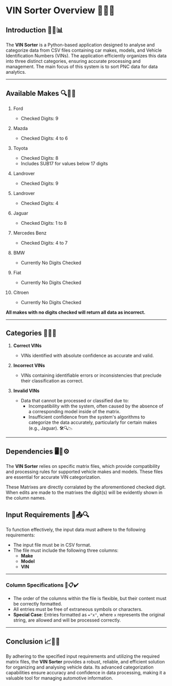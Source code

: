 # VIN Sorter Overview 🎯🎉🚗

## Introduction 🚦📂📊

The **VIN Sorter** is a Python-based application designed to analyse and categorize data from CSV files containing car makes, models, and Vehicle Identification Numbers (VINs). The application efficiently organizes this data into three distinct categories, ensuring accurate processing and management. The main focus of this system is to sort PNC data for data analytics.

---

## Available Makes 🔍🚗🎯

1. Ford
   - Checked Digits: 9

2. Mazda
   - Checked Digits: 4 to 6

3. Toyota
   - Checked Digits: 8
   - Includes SUB17 for values below 17 digits

4. Landrover
   - Checked Digits: 9

5. Landrover
   - Checked Digits: 4

6. Jaguar
   - Checked Digits: 1 to 8

7. Mercedes Benz
   - Checked Digits: 4 to 7

8. BMW
    - Currently No Digits Checked

9. Fiat
    - Currently No Digits Checked
   
10. Citroen
    - Currently No Digits Checked

**All makes with no digits checked will return all data as incorrect.**

---

## Categories 🚗✅❌

1. **Correct VINs**
   - VINs identified with absolute confidence as accurate and valid.

2. **Incorrect VINs**
   - VINs containing identifiable errors or inconsistencies that preclude their classification as correct.

3. **Invalid VINs**
   - Data that cannot be processed or classified due to:
     - Incompatibility with the system, often caused by the absence of a corresponding model inside of the matrix.
     - Insufficient confidence from the system's algorithms to categorize the data accurately, particularly for certain makes (e.g., Jaguar). 🛠️🔍📉

---

## Dependencies 🖥️🔗⚙️

The **VIN Sorter** relies on specific matrix files, which provide compatibility and processing rules for supported vehicle makes and models. These files are essential for accurate VIN categorization.

These Matrixes are directly corralated by the aforementioned checked digit. When edits are made to the matrixes the digit(s) will be evidently shown in the column names.

## Input Requirements 📝📤🔍

To function effectively, the input data must adhere to the following requirements:

- The input file must be in CSV format.
- The file must include the following three columns:
  - **Make**
  - **Model**
  - **VIN**

 ---

### Column Specifications 🧩📋✔️

- The order of the columns within the file is flexible, but their content must be correctly formatted.
- All entries must be free of extraneous symbols or characters.
- **Special Case**: Entries formatted as `="x"`, where `x` represents the original string, are allowed and will be processed correctly.

---

## Conclusion 📈🚀✅

By adhering to the specified input requirements and utilizing the required matrix files, the **VIN Sorter** provides a robust, reliable, and efficient solution for organizing and analysing vehicle data. Its advanced categorization capabilities ensure accuracy and confidence in data processing, making it a valuable tool for managing automotive information.
